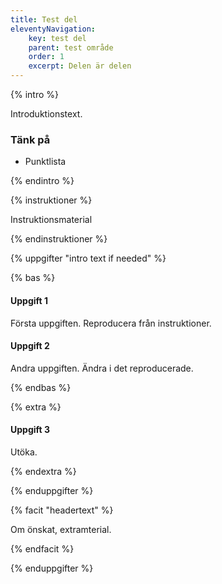 ```yaml
---
title: Test del
eleventyNavigation:
    key: test del
    parent: test område
    order: 1
    excerpt: Delen är delen
---
```



{% intro %}

Introduktionstext.
### Tänk på

- Punktlista

{% endintro %}

{% instruktioner %}

Instruktionsmaterial

{% endinstruktioner %}

{% uppgifter "intro text if needed" %}

{% bas %}

#### Uppgift 1

Första uppgiften. Reproducera från instruktioner.

#### Uppgift 2

Andra uppgiften. Ändra i det reproducerade.

{% endbas %}

{% extra %}

#### Uppgift 3

Utöka.

{% endextra %}

{% enduppgifter %}

{% facit "headertext" %}

Om önskat, extramterial.

{% endfacit %}




{% enduppgifter %}
